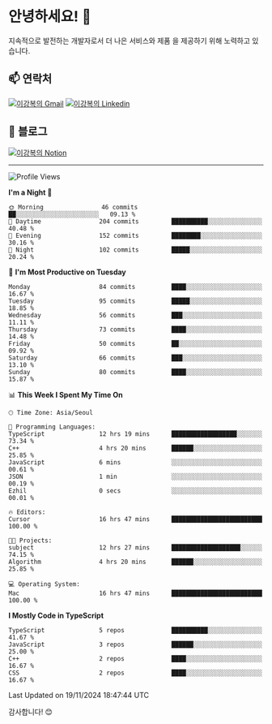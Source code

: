 # 안녕하세요! 👋

지속적으로 발전하는 개발자로서 더 나은 서비스와 제품
을 제공하기 위해 노력하고 있습니다.

## 📫 연락처
[![이강복의 Gmail](https://img.shields.io/badge/Gmail-D14836?style=for-the-badge&logo=gmail&logoColor=white)](mailto:pmmm114@gmail.com)
[![이강복의 Linkedin](https://img.shields.io/badge/LinkedIn-0077B5?style=for-the-badge&logo=linkedin&logoColor=white)](https://www.linkedin.com/in/lkb0297)

## 📝 블로그
[![이강복의 Notion](https://img.shields.io/badge/Notion-000000?style=for-the-badge&logo=notion&logoColor=white)](https://pmmm114.notion.site/)

---
<!--START_SECTION:waka-->
![Profile Views](http://img.shields.io/badge/Profile%20Views-0-blue)

**I'm a Night 🦉** 

```text
🌞 Morning                46 commits          ██░░░░░░░░░░░░░░░░░░░░░░░   09.13 % 
🌆 Daytime                204 commits         ██████████░░░░░░░░░░░░░░░   40.48 % 
🌃 Evening                152 commits         ████████░░░░░░░░░░░░░░░░░   30.16 % 
🌙 Night                  102 commits         █████░░░░░░░░░░░░░░░░░░░░   20.24 % 
```
📅 **I'm Most Productive on Tuesday** 

```text
Monday                   84 commits          ████░░░░░░░░░░░░░░░░░░░░░   16.67 % 
Tuesday                  95 commits          █████░░░░░░░░░░░░░░░░░░░░   18.85 % 
Wednesday                56 commits          ███░░░░░░░░░░░░░░░░░░░░░░   11.11 % 
Thursday                 73 commits          ████░░░░░░░░░░░░░░░░░░░░░   14.48 % 
Friday                   50 commits          ██░░░░░░░░░░░░░░░░░░░░░░░   09.92 % 
Saturday                 66 commits          ███░░░░░░░░░░░░░░░░░░░░░░   13.10 % 
Sunday                   80 commits          ████░░░░░░░░░░░░░░░░░░░░░   15.87 % 
```


📊 **This Week I Spent My Time On** 

```text
🕑︎ Time Zone: Asia/Seoul

💬 Programming Languages: 
TypeScript               12 hrs 19 mins      ██████████████████░░░░░░░   73.34 % 
C++                      4 hrs 20 mins       ██████░░░░░░░░░░░░░░░░░░░   25.85 % 
JavaScript               6 mins              ░░░░░░░░░░░░░░░░░░░░░░░░░   00.61 % 
JSON                     1 min               ░░░░░░░░░░░░░░░░░░░░░░░░░   00.19 % 
Ezhil                    0 secs              ░░░░░░░░░░░░░░░░░░░░░░░░░   00.01 % 

🔥 Editors: 
Cursor                   16 hrs 47 mins      █████████████████████████   100.00 % 

🐱‍💻 Projects: 
subject                  12 hrs 27 mins      ███████████████████░░░░░░   74.15 % 
Algorithm                4 hrs 20 mins       ██████░░░░░░░░░░░░░░░░░░░   25.85 % 

💻 Operating System: 
Mac                      16 hrs 47 mins      █████████████████████████   100.00 % 
```

**I Mostly Code in TypeScript** 

```text
TypeScript               5 repos             ██████████░░░░░░░░░░░░░░░   41.67 % 
JavaScript               3 repos             ██████░░░░░░░░░░░░░░░░░░░   25.00 % 
C++                      2 repos             ████░░░░░░░░░░░░░░░░░░░░░   16.67 % 
CSS                      2 repos             ████░░░░░░░░░░░░░░░░░░░░░   16.67 % 
```




 Last Updated on 19/11/2024 18:47:44 UTC
<!--END_SECTION:waka-->

감사합니다! 😊
